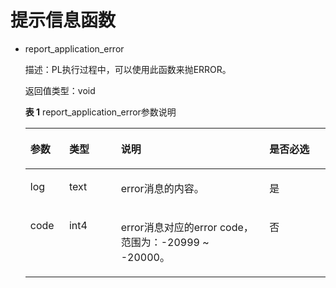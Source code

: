 # 提示信息函数

-   report\_application\_error

    描述：PL执行过程中，可以使用此函数来抛ERROR。

    返回值类型：void

    **表 1**  report\_application\_error参数说明

    <a name="table72726123513"></a>
    <table><thead align="left"><tr id="row6312265356"><th class="cellrowborder" valign="top" width="12.93%" id="mcps1.2.5.1.1"><p id="p64102615355"><a name="p64102615355"></a><a name="p64102615355"></a>参数</p>
    </th>
    <th class="cellrowborder" valign="top" width="17.24%" id="mcps1.2.5.1.2"><p id="p7432653516"><a name="p7432653516"></a><a name="p7432653516"></a>类型</p>
    </th>
    <th class="cellrowborder" valign="top" width="49.46%" id="mcps1.2.5.1.3"><p id="p195182683510"><a name="p195182683510"></a><a name="p195182683510"></a>说明</p>
    </th>
    <th class="cellrowborder" valign="top" width="20.369999999999997%" id="mcps1.2.5.1.4"><p id="p9532653511"><a name="p9532653511"></a><a name="p9532653511"></a>是否必选</p>
    </th>
    </tr>
    </thead>
    <tbody><tr id="row56182615359"><td class="cellrowborder" valign="top" width="12.93%" headers="mcps1.2.5.1.1 "><p id="p1262262359"><a name="p1262262359"></a><a name="p1262262359"></a>log</p>
    </td>
    <td class="cellrowborder" valign="top" width="17.24%" headers="mcps1.2.5.1.2 "><p id="p66326123510"><a name="p66326123510"></a><a name="p66326123510"></a>text</p>
    </td>
    <td class="cellrowborder" valign="top" width="49.46%" headers="mcps1.2.5.1.3 "><p id="p24733307504"><a name="p24733307504"></a><a name="p24733307504"></a>error消息的内容。</p>
    </td>
    <td class="cellrowborder" valign="top" width="20.369999999999997%" headers="mcps1.2.5.1.4 "><p id="p116626123514"><a name="p116626123514"></a><a name="p116626123514"></a>是</p>
    </td>
    </tr>
    <tr id="row13632653510"><td class="cellrowborder" valign="top" width="12.93%" headers="mcps1.2.5.1.1 "><p id="p469261359"><a name="p469261359"></a><a name="p469261359"></a>code</p>
    </td>
    <td class="cellrowborder" valign="top" width="17.24%" headers="mcps1.2.5.1.2 "><p id="p127112613359"><a name="p127112613359"></a><a name="p127112613359"></a>int4</p>
    </td>
    <td class="cellrowborder" valign="top" width="49.46%" headers="mcps1.2.5.1.3 "><p id="p325204111506"><a name="p325204111506"></a><a name="p325204111506"></a>error消息对应的error code，范围为：-20999 ~ -20000。</p>
    </td>
    <td class="cellrowborder" valign="top" width="20.369999999999997%" headers="mcps1.2.5.1.4 "><p id="p18762615357"><a name="p18762615357"></a><a name="p18762615357"></a>否</p>
    </td>
    </tr>
    </tbody>
    </table>
